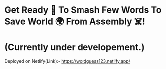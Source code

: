 # Get Ready 😤 To Smash Few Words To Save World 🌍 From Assembly ☠️!
# (Currently under developement.)


Deployed on Netlify(Link):- https://wordguess123.netlify.app/
